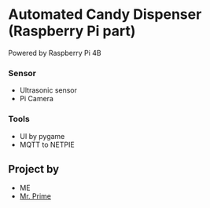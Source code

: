 # Automated Candy Dispenser (Raspberry Pi part)

Powered by Raspberry Pi 4B

### Sensor
- Ultrasonic sensor
- Pi Camera
 
### Tools
- UI by pygame
- MQTT to NETPIE
 
## Project by
- ME
- [Mr. Prime](https://github.com/Prime47457)
